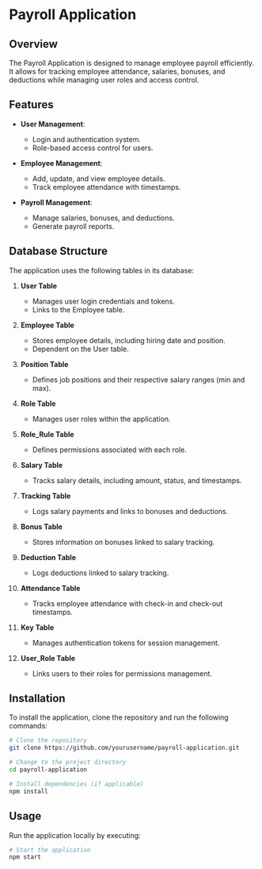 # Payroll Application

## Overview

The Payroll Application is designed to manage employee payroll efficiently. It allows for tracking employee attendance, salaries, bonuses, and deductions while managing user roles and access control.

## Features

- **User Management**: 
  - Login and authentication system.
  - Role-based access control for users.
  
- **Employee Management**: 
  - Add, update, and view employee details.
  - Track employee attendance with timestamps.

- **Payroll Management**: 
  - Manage salaries, bonuses, and deductions.
  - Generate payroll reports.

## Database Structure

The application uses the following tables in its database:

1. **User Table**
   - Manages user login credentials and tokens.
   - Links to the Employee table.

2. **Employee Table**
   - Stores employee details, including hiring date and position.
   - Dependent on the User table.

3. **Position Table**
   - Defines job positions and their respective salary ranges (min and max).

4. **Role Table**
   - Manages user roles within the application.

5. **Role_Rule Table**
   - Defines permissions associated with each role.

6. **Salary Table**
   - Tracks salary details, including amount, status, and timestamps.

7. **Tracking Table**
   - Logs salary payments and links to bonuses and deductions.

8. **Bonus Table**
   - Stores information on bonuses linked to salary tracking.

9. **Deduction Table**
   - Logs deductions linked to salary tracking.

10. **Attendance Table**
    - Tracks employee attendance with check-in and check-out timestamps.

11. **Key Table**
    - Manages authentication tokens for session management.

12. **User_Role Table**
    - Links users to their roles for permissions management.

## Installation

To install the application, clone the repository and run the following commands:

```bash
# Clone the repository
git clone https://github.com/yourusername/payroll-application.git

# Change to the project directory
cd payroll-application

# Install dependencies (if applicable)
npm install
```

## Usage
Run the application locally by executing:

```bash
# Start the application
npm start
```
